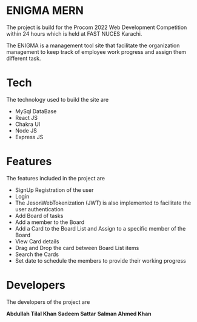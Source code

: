 # ENIGMA MERN
The project is build for the Procom 2022 Web Development Competition within 24 hours which is held at FAST NUCES Karachi.

The ENIGMA is a management tool site that facilitate the organization management to keep track of employee work progress and assign them different task.


# Tech
The technology used to build the site are

* MySql DataBase
* React JS
* Chakra UI
* Node JS
* Express JS

# Features
The features included in the project are

* SignUp Registration of the user
* Login 
* The JesonWebTokenization (JWT) is also implemented to facilitate the user authentication
* Add Board of tasks
* Add a member to the Board
* Add a Card to the Board List and Assign to a specific member of the Board
* View Card details
* Drag and Drop the card between Board List items
* Search the Cards
* Set date to schedule the members to provide their working progress

# Developers
The developers of the project are

**Abdullah Tilal Khan** 
**Sadeem Sattar** 
**Salman Ahmed Khan** 
